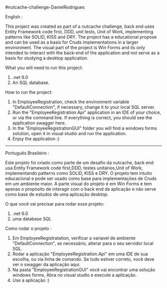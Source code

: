 #nutcache-challenge-DanielRodrigues

English :

This project was created as part of a nutcache challenge, back end uses Entity Framework code first, DDD, unit tests, Unit of Work, implementing patterns like SOLID, KISS and DRY. The project has a educational propose and can be used as a basis for Cruds implementations in a larger environment.
The visual part of the project is Win Forms and its only intended to interact with the back-end of the application and not serve as a basis for studying a desktop application.

What you will need to run this project:
1) .net 6.0
2) An SQL database.

How to run the project:
1) In EmployeeRegistration, check the environment variable "DefaultConnection", if necessary, change it to your local SQL server.
2) Run the "EmployeeRegistration.Api" application in an IDE of your choice, or via the command line. If everything is correct, you should see the application swagger here.
3) In the "EmployeeRegistrationGUI" folder you will find a windows forms solution, open it in visual studio and run the application.
4) Enjoy the application :)


____________________________________________________________________________________________________________________


Português Brasileiro :

Este projeto foi criado como parte de um desafio da nutcache, back end usa Entity Framework code first,DDD, testes unitários,Unit of Work, implementando patterns como SOLID, KISS e DRY. O projeto tem intuito educacional e pode ser usado como base para implementações de Cruds em um ambiente maior.
A parte visual do projeto é em Win Forms e tem apenas o propósito de interagir com o back end da aplicação e não serve como base de estudos de uma aplicação desktop.

O que você vai precisar para rodar esse projeto:
1) .net 6.0
2) uma database SQL

Como rodar o projeto :
1) Em EmployeeRegistratation, verificar a variavel de ambiente "DefaultConnection", se necessário, alterar para o seu servidor local SQL.
2) Rodar a aplicação "EmployeeRegistration.Api" em uma IDE de sua escolha, ou via linha de comando. Se tudo estiver correto, você deve ver o swagger da aplicação aqui.
3) Na pasta "EmployeeRegistrationGUI" você vai encontrar uma solução windows forms, Abra no visual studio e execute a aplicação.
4) Use a aplicação :)

